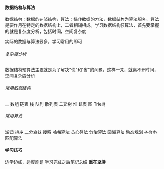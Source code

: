 #### 数据结构与算法
数据结构：数据的存储结构，算法：操作数据的方法，数据结构为算法服务，算法是要作用在特定的数据结构上，二者相辅相成。学习数据结构预算法，首先要掌握的就是复杂度分析，包括时间，空间复杂度

实际的数据与算法很多，学习常用的即可
###### 复杂度分析
数据结构预算法主要就是为了解决"快"和"省"的问题，这样一来，就离不开时间，空间复杂度分析
###### 常用数据结构
__
数组
链表
栈
队列
散列表
二叉树
堆
跳表
图
Trie树

###### 常用算法
递归
排序
二分查找
搜索
哈希算法
贪心算法
分治算法
回溯算法
动态规划
字符串匹配算法

#### 学习技巧
边学边练，适度刷题
学习完成之后笔记总结
**重在坚持**
